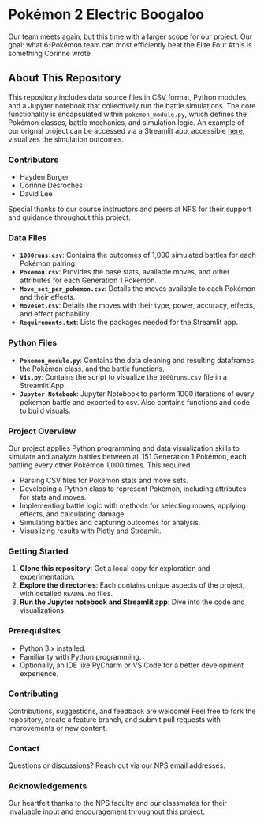 # Pokémon 2 Electric Boogaloo

Our team meets again, but this time with a larger scope for our project. Our goal: what 6-Pokémon team can most efficiently beat the Elite Four
#this is something Corinne wrote

## About This Repository

This repository includes data source files in CSV format, Python modules, and a Jupyter notebook that collectively run the battle simulations. The core functionality is encapsulated within `pokemon_module.py`, which defines the Pokémon classes, battle mechanics, and simulation logic. An example of our orignal project can be accessed via a Streamlit app, accessible [here](https://pokemonnearpeerbattlesim3801.streamlit.app/), visualizes the simulation outcomes.

### Contributors

- Hayden Burger
- Corinne Desroches
- David Lee

Special thanks to our course instructors and peers at NPS for their support and guidance throughout this project.

### Data Files

- **`1000runs.csv`**: Contains the outcomes of 1,000 simulated battles for each Pokémon pairing.
- **`Pokemon.csv`**: Provides the base stats, available moves, and other attributes for each Generation 1 Pokémon.
- **`Move_set_per_pokemon.csv`**: Details the moves available to each Pokémon and their effects.
- **`Moveset.csv`**: Details the moves with their type, power, accuracy, effects, and effect probability.
- **`Requirements.txt`**: Lists the packages needed for the Streamlit app.

### Python Files

- **`Pokemon_module.py`**: Contains the data cleaning and resulting dataframes, the Pokémon class, and the battle functions.
- **`Vis.py`**: Contains the script to visualize the `1000runs.csv` file in a Streamlit App.
- **`Jupyter Notebook`**: Jupyter Notebook to perform 1000 iterations of every pokemon battle and exported to csv. Also contains functions and code to build visuals.

### Project Overview

Our project applies Python programming and data visualization skills to simulate and analyze battles between all 151 Generation 1 Pokémon, each battling every other Pokémon 1,000 times. This required:

- Parsing CSV files for Pokémon stats and move sets.
- Developing a Python class to represent Pokémon, including attributes for stats and moves.
- Implementing battle logic with methods for selecting moves, applying effects, and calculating damage.
- Simulating battles and capturing outcomes for analysis.
- Visualizing results with Plotly and Streamlit.

### Getting Started

1. **Clone this repository**: Get a local copy for exploration and experimentation.
2. **Explore the directories**: Each contains unique aspects of the project, with detailed `README.md` files.
3. **Run the Jupyter notebook and Streamlit app**: Dive into the code and visualizations.

### Prerequisites

- Python 3.x installed.
- Familiarity with Python programming.
- Optionally, an IDE like PyCharm or VS Code for a better development experience.

### Contributing

Contributions, suggestions, and feedback are welcome! Feel free to fork the repository, create a feature branch, and submit pull requests with improvements or new content.

### Contact

Questions or discussions? Reach out via our NPS email addresses.

### Acknowledgements

Our heartfelt thanks to the NPS faculty and our classmates for their invaluable input and encouragement throughout this project.
